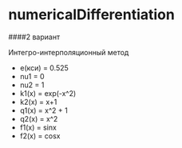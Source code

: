 numericalDifferentiation
========================
####2 вариант

Интегро-интерполяционный метод

* e(кси) = 0.525
* nu1 = 0
* nu2 = 1
* k1(x) = exp(-x^2)
* k2(x) = x+1
* q1(x) = x^2 + 1
* q2(x) = x^2
* f1(x) = sinx
* f2(x) = cosx
